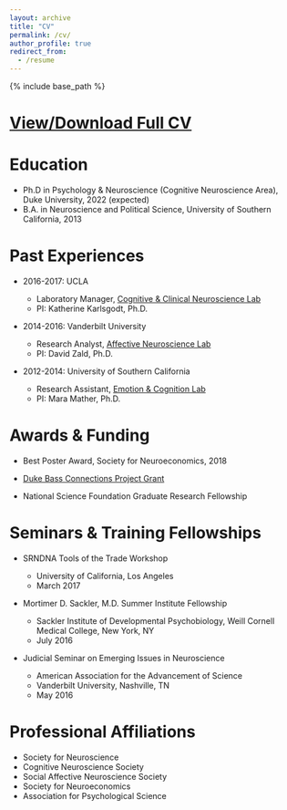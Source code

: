 ```yaml
---
layout: archive
title: "CV"
permalink: /cv/
author_profile: true
redirect_from:
  - /resume
---
```


{% include base_path %}

[View/Download Full CV](https://jcastrel.github.io/files/Jaime_Castrellon_CV.pdf)
======

Education
======
* Ph.D in Psychology & Neuroscience (Cognitive Neuroscience Area), Duke University, 2022 (expected)
* B.A. in Neuroscience and Political Science, University of Southern California, 2013

Past Experiences
======
* 2016-2017: UCLA
  * Laboratory Manager, [Cognitive & Clinical Neuroscience Lab](https://karlsgodtlab.psych.ucla.edu/)
  * PI: Katherine Karlsgodt, Ph.D.

* 2014-2016: Vanderbilt University
  * Research Analyst, [Affective Neuroscience Lab](http://zaldlab.psy.vanderbilt.edu/)
  * PI: David Zald, Ph.D.

* 2012-2014: University of Southern California
  * Research Assistant, [Emotion & Cognition Lab](http://gero.usc.edu/labs/matherlab/)
  * PI: Mara Mather, Ph.D.
  
Awards & Funding
======
* Best Poster Award, Society for Neuroeconomics, 2018

* [Duke Bass Connections Project Grant](https://bassconnections.duke.edu/project-teams/using-neuroscience-optimize-digital-health-interventions-across-adulthood-2018-2019)

* National Science Foundation Graduate Research Fellowship

Seminars & Training Fellowships
======
* SRNDNA Tools of the Trade Workshop
	* University of California, Los Angeles
	* March 2017
	
* Mortimer D. Sackler, M.D. Summer Institute Fellowship
	* Sackler Institute of Developmental Psychobiology, Weill Cornell Medical College, New York, NY
	* July 2016
	
* Judicial Seminar on Emerging Issues in Neuroscience
	* American Association for the Advancement of Science
	* Vanderbilt University, Nashville, TN
	* May 2016

Professional Affiliations
======
* Society for Neuroscience
* Cognitive Neuroscience Society
* Social Affective Neuroscience Society
* Society for Neuroeconomics
* Association for Psychological Science

